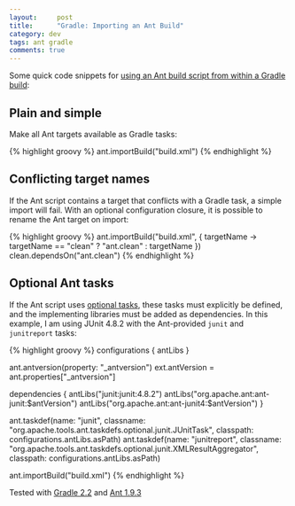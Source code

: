 ```yaml
---
layout:     post
title:      "Gradle: Importing an Ant Build"
category: dev
tags: ant gradle
comments: true
---
```

Some quick code snippets for [using an Ant build script from within a Gradle build](https://docs.gradle.org/current/userguide/ant.html):

## Plain and simple

Make all Ant targets available as Gradle tasks:

{% highlight groovy %}
ant.importBuild("build.xml")
{% endhighlight %}

## Conflicting target names

If the Ant script contains a target that conflicts with a Gradle task, a simple import will fail. With an optional configuration closure, it is possible to rename the Ant target on import:

{% highlight groovy %}
ant.importBuild("build.xml", { targetName ->
  targetName == "clean" ? "ant.clean" : targetName
})
clean.dependsOn("ant.clean")
{% endhighlight %}

## Optional Ant tasks

If the Ant script uses [optional tasks](https://ant.apache.org/manual/install.html#optionalTasks), these tasks must explicitly be defined, and the implementing libraries must be added as dependencies.
In this example, I am using JUnit 4.8.2 with the Ant-provided `junit` and `junitreport` tasks:

{% highlight groovy %}
configurations {
  antLibs
}

ant.antversion(property: "_antversion")
ext.antVersion = ant.properties["_antversion"]

dependencies {
  antLibs("junit:junit:4.8.2")
  antLibs("org.apache.ant:ant-junit:$antVersion")
  antLibs("org.apache.ant:ant-junit4:$antVersion")
}

ant.taskdef(name: "junit",
    classname: "org.apache.tools.ant.taskdefs.optional.junit.JUnitTask",
    classpath: configurations.antLibs.asPath)
ant.taskdef(name: "junitreport",
    classname: "org.apache.tools.ant.taskdefs.optional.junit.XMLResultAggregator",
    classpath: configurations.antLibs.asPath)

ant.importBuild("build.xml")
{% endhighlight %}

Tested with [Gradle 2.2](https://docs.gradle.org/2.2/release-notes.html) and [Ant 1.9.3](http://ant.apache.org/)
